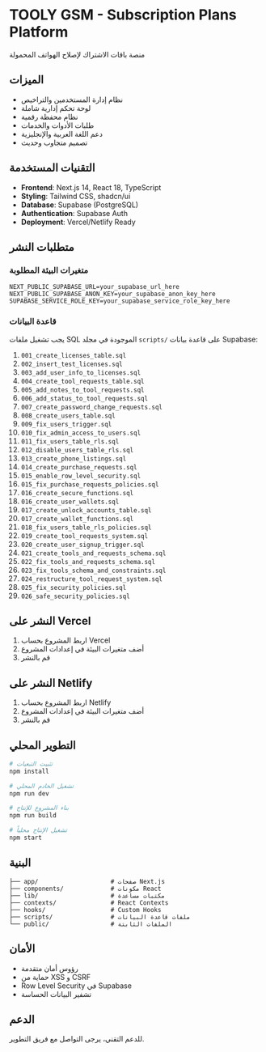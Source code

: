 # TOOLY GSM - Subscription Plans Platform

منصة باقات الاشتراك لإصلاح الهواتف المحمولة

## الميزات

- نظام إدارة المستخدمين والتراخيص
- لوحة تحكم إدارية شاملة
- نظام محفظة رقمية
- طلبات الأدوات والخدمات
- دعم اللغة العربية والإنجليزية
- تصميم متجاوب وحديث

## التقنيات المستخدمة

- **Frontend**: Next.js 14, React 18, TypeScript
- **Styling**: Tailwind CSS, shadcn/ui
- **Database**: Supabase (PostgreSQL)
- **Authentication**: Supabase Auth
- **Deployment**: Vercel/Netlify Ready

## متطلبات النشر

### متغيرات البيئة المطلوبة

```env
NEXT_PUBLIC_SUPABASE_URL=your_supabase_url_here
NEXT_PUBLIC_SUPABASE_ANON_KEY=your_supabase_anon_key_here
SUPABASE_SERVICE_ROLE_KEY=your_supabase_service_role_key_here
```

### قاعدة البيانات

يجب تشغيل ملفات SQL الموجودة في مجلد `scripts/` على قاعدة بيانات Supabase:

1. `001_create_licenses_table.sql`
2. `002_insert_test_licenses.sql`
3. `003_add_user_info_to_licenses.sql`
4. `004_create_tool_requests_table.sql`
5. `005_add_notes_to_tool_requests.sql`
6. `006_add_status_to_tool_requests.sql`
7. `007_create_password_change_requests.sql`
8. `008_create_users_table.sql`
9. `009_fix_users_trigger.sql`
10. `010_fix_admin_access_to_users.sql`
11. `011_fix_users_table_rls.sql`
12. `012_disable_users_table_rls.sql`
13. `013_create_phone_listings.sql`
14. `014_create_purchase_requests.sql`
15. `015_enable_row_level_security.sql`
16. `015_fix_purchase_requests_policies.sql`
17. `016_create_secure_functions.sql`
18. `016_create_user_wallets.sql`
19. `017_create_unlock_accounts_table.sql`
20. `017_create_wallet_functions.sql`
21. `018_fix_users_table_rls_policies.sql`
22. `019_create_tool_requests_system.sql`
23. `020_create_user_signup_trigger.sql`
24. `021_create_tools_and_requests_schema.sql`
25. `022_fix_tools_and_requests_schema.sql`
26. `023_fix_tools_schema_and_constraints.sql`
27. `024_restructure_tool_request_system.sql`
28. `025_fix_security_policies.sql`
29. `026_safe_security_policies.sql`

## النشر على Vercel

1. اربط المشروع بحساب Vercel
2. أضف متغيرات البيئة في إعدادات المشروع
3. قم بالنشر

## النشر على Netlify

1. اربط المشروع بحساب Netlify
2. أضف متغيرات البيئة في إعدادات المشروع
3. قم بالنشر

## التطوير المحلي

```bash
# تثبيت التبعيات
npm install

# تشغيل الخادم المحلي
npm run dev

# بناء المشروع للإنتاج
npm run build

# تشغيل الإنتاج محلياً
npm start
```

## البنية

```
├── app/                    # صفحات Next.js
├── components/             # مكونات React
├── lib/                    # مكتبات مساعدة
├── contexts/               # React Contexts
├── hooks/                  # Custom Hooks
├── scripts/                # ملفات قاعدة البيانات
└── public/                 # الملفات الثابتة
```

## الأمان

- رؤوس أمان متقدمة
- حماية من XSS و CSRF
- Row Level Security في Supabase
- تشفير البيانات الحساسة

## الدعم

للدعم التقني، يرجى التواصل مع فريق التطوير.
